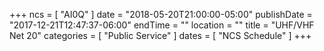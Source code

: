 +++
ncs = [ "AI0Q" ]
date = "2018-05-20T21:00:00-05:00"
publishDate = "2017-12-21T12:47:37-06:00"
endTime = ""
location = ""
title = "UHF/VHF Net 20"
categories = [ "Public Service" ]
dates = [ "NCS Schedule" ]
+++
